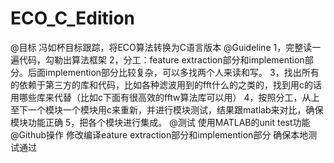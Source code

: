 # ECO_C_Edition
@目标
冯如杯目标跟踪，将ECO算法转换为C语言版本
@Guideline
1，完整读一遍代码，勾勒出算法框架
2，分工：feature extraction部分和implemention部分。后面implemention部分比较复杂，可以多找两个人来读和写。
3，找出所有的依赖于第三方的库和代码，比如各种滤波用到的fft什么的之类的，找到用c的话用哪些库来代替（比如c下面有很高效的fftw算法库可以用）
4，按照分工，从上至下一个模块一个模块用c来重新，并进行模块测试，结果跟matlab来对比，确保模块功能正确
5，把各个模块进行集成。
@测试
使用MATLAB的unit test功能
@Github操作
修改编译eature extraction部分和implemention部分
确保本地测试通过